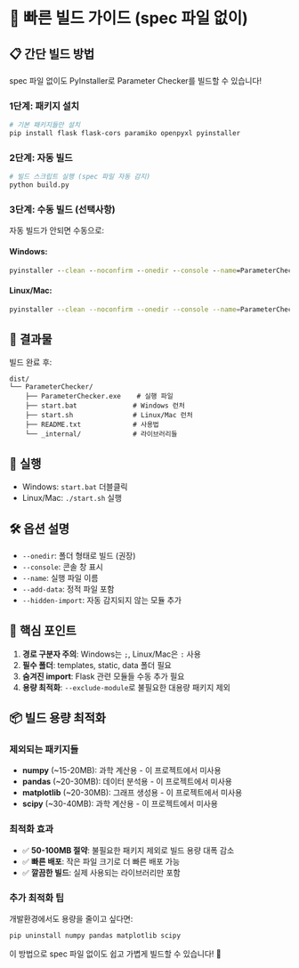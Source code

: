 # 🚀 빠른 빌드 가이드 (spec 파일 없이)

## 📋 간단 빌드 방법

spec 파일 없이도 PyInstaller로 Parameter Checker를 빌드할 수 있습니다!

### 1단계: 패키지 설치

```bash
# 기본 패키지들만 설치
pip install flask flask-cors paramiko openpyxl pyinstaller
```

### 2단계: 자동 빌드

```bash
# 빌드 스크립트 실행 (spec 파일 자동 감지)
python build.py
```

### 3단계: 수동 빌드 (선택사항)

자동 빌드가 안되면 수동으로:

#### Windows:
```cmd
pyinstaller --clean --noconfirm --onedir --console --name=ParameterChecker --add-data=templates;templates --add-data=static;static --add-data=data;data --hidden-import=flask_cors --hidden-import=sqlite3 --hidden-import=openpyxl --hidden-import=paramiko --exclude-module=numpy --exclude-module=pandas --exclude-module=matplotlib --exclude-module=scipy app.py
```

#### Linux/Mac:
```bash
pyinstaller --clean --noconfirm --onedir --console --name=ParameterChecker --add-data=templates:templates --add-data=static:static --add-data=data:data --hidden-import=flask_cors --hidden-import=sqlite3 --hidden-import=openpyxl --hidden-import=paramiko --exclude-module=numpy --exclude-module=pandas --exclude-module=matplotlib --exclude-module=scipy app.py
```

## 📁 결과물

빌드 완료 후:

```
dist/
└── ParameterChecker/
    ├── ParameterChecker.exe    # 실행 파일
    ├── start.bat              # Windows 런처
    ├── start.sh               # Linux/Mac 런처
    ├── README.txt             # 사용법
    └── _internal/             # 라이브러리들
```

## 🚀 실행

- Windows: `start.bat` 더블클릭
- Linux/Mac: `./start.sh` 실행

## 🛠️ 옵션 설명

- `--onedir`: 폴더 형태로 빌드 (권장)
- `--console`: 콘솔 창 표시
- `--name`: 실행 파일 이름
- `--add-data`: 정적 파일 포함
- `--hidden-import`: 자동 감지되지 않는 모듈 추가

## 🎯 핵심 포인트

1. **경로 구분자 주의**: Windows는 `;`, Linux/Mac은 `:` 사용
2. **필수 폴더**: templates, static, data 폴더 필요
3. **숨겨진 import**: Flask 관련 모듈들 수동 추가 필요
4. **용량 최적화**: `--exclude-module`로 불필요한 대용량 패키지 제외

## 📦 빌드 용량 최적화

### 제외되는 패키지들
- **numpy** (~15-20MB): 과학 계산용 - 이 프로젝트에서 미사용
- **pandas** (~20-30MB): 데이터 분석용 - 이 프로젝트에서 미사용  
- **matplotlib** (~20-30MB): 그래프 생성용 - 이 프로젝트에서 미사용
- **scipy** (~30-40MB): 과학 계산용 - 이 프로젝트에서 미사용

### 최적화 효과
- ✅ **50-100MB 절약**: 불필요한 패키지 제외로 빌드 용량 대폭 감소
- ✅ **빠른 배포**: 작은 파일 크기로 더 빠른 배포 가능
- ✅ **깔끔한 빌드**: 실제 사용되는 라이브러리만 포함

### 추가 최적화 팁
개발환경에서도 용량을 줄이고 싶다면:
```bash
pip uninstall numpy pandas matplotlib scipy
```

이 방법으로 spec 파일 없이도 쉽고 가볍게 빌드할 수 있습니다! 🎉